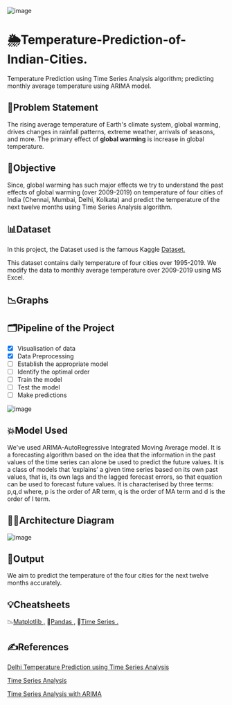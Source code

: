 ![image](https://user-images.githubusercontent.com/88399910/142641993-a5ef6237-0fbe-449b-9c6d-cf69f47618fe.PNG)
# 🌦️Temperature-Prediction-of-Indian-Cities.
Temperature Prediction using Time Series Analysis algorithm; predicting monthly average temperature using ARIMA model.

## 💭Problem Statement 
The rising average temperature of Earth's climate system, global warming, drives changes in rainfall patterns, extreme weather, arrivals of seasons, and more. 
The primary effect of **global warming** is increase in global temperature.

## 🎯Objective
Since, global warming has such major effects we try to understand the past effects of global warming (over 2009-2019) on temperature of four cities of India (Chennai, Mumbai, Delhi, Kolkata) and predict the temperature of the next twelve months using Time Series Analysis algorithm.

## 📊Dataset
In this project, the Dataset used is the famous Kaggle [Dataset.](https://www.kaggle.com/riturajsaha/temperature-of-different-cities-of-india)

This dataset contains daily temperature of four cities over 1995-2019. We modify the data to monthly average temperature over 2009-2019 using MS Excel.
## 📉Graphs

## 🗂️Pipeline of the Project
- [X] Visualisation of data
- [X] Data Preprocessing
- [ ] Establish the appropriate model
- [ ] Identify the optimal order
- [ ] Train the model
- [ ] Test the model
- [ ] Make predictions

![image](https://user-images.githubusercontent.com/72320197/135301275-a6006090-604c-4ae9-918d-4199cd76ed8b.png)


## 💥Model Used
We've used ARIMA-AutoRegressive Integrated Moving Average model.
It is a forecasting algorithm based on the idea that the information in the past values of the time series can alone be used to predict the future values.
It is a class of models that ‘explains’ a given time series based on its own past values, that is, its own lags and the lagged forecast errors, so that equation can be used to forecast future values.
It is characterised by three terms: p,q,d where, p is the order of AR term, q is the order of MA term and d is the order of I term.

## 👩‍💻Architecture Diagram

![image](https://user-images.githubusercontent.com/72320197/135296708-e030d006-65a6-443d-81df-3a579c85ec32.png)

## 🚩Output
We aim to predict the temperature of the four cities for the next twelve months accurately.

## 💡Cheatsheets
📉[Matplotlib ,](https://www.datacamp.com/community/blog/python-matplotlib-cheat-sheet)
🐼[Pandas ,](https://www.datacamp.com/community/blog/python-pandas-cheat-sheet)
📆[Time Series .](https://math.bju.edu/media/bju-math-division/bju-math-department/math-courses/ma-415/time-series_both.pdf)


## ✍️References
[Delhi Temperature Prediction using Time Series Analysis](https://github.com/KlrShaK/Delhi-Temperature-Prediction-Time-Series-data)

[Time Series Analysis](https://github.com/ParthPathak27/Time-Series-Analysis-and-Forecasting)

[Time Series Analysis with ARIMA](https://github.com/gmonaci/ARIMA)
